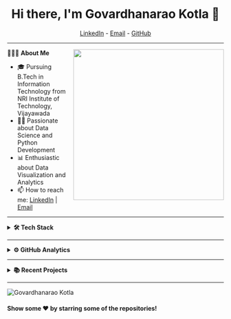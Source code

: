 <h1 align="center">Hi there, I'm Govardhanarao Kotla 👋</h1>

<!--- Adding Header Elements -->
<p align="center">
  <a href="https://www.linkedin.com/in/govardhanaraokotla/">LinkedIn</a> -
  <a href="mailto:govardhanaraokotla@gmail.com">Email</a> -
  <a href="https://github.com/GovardhanaraoKotla">GitHub</a>
</p> 

---

👨🏻‍💻 **About Me** 
<img src="https://raw.githubusercontent.com/GovardhanaraoKotla/GovardhanaraoKotla/main/Assets/illustration.png" min-width="300px" max-width="300px" width="350px" align="right"> 
- 🎓 Pursuing B.Tech in Information Technology from NRI Institute of Technology, Vijayawada
- 👨‍💻 Passionate about Data Science and Python Development
- 📊 Enthusiastic about Data Visualization and Analytics
- 📫 How to reach me: [LinkedIn](https://www.linkedin.com/in/govardhanaraokotla/) | [Email](mailto:govardhanaraokotla@gmail.com)

---

<details>	
 <summary><b>🛠 Tech Stack</b></summary><br>

**Languages:**
<img src="https://img.shields.io/badge/-Python-437CAC?logo=python&logoColor=white&style=flat">&nbsp;
<img src="https://img.shields.io/badge/-Java-ED8B00?logo=java&logoColor=white&style=flat">&nbsp;
<img src="https://img.shields.io/badge/-C-A8B9CC?logo=c&logoColor=white&style=flat">&nbsp;
<img src="https://img.shields.io/badge/-R-276DC3?logo=r&logoColor=white&style=flat">&nbsp;
<img src="https://img.shields.io/badge/-HTML5-E34F26?logo=html5&logoColor=white&style=flat">&nbsp;
<img src="https://img.shields.io/badge/-CSS3-1572B6?logo=css3&logoColor=white&style=flat">&nbsp;
<img src="https://img.shields.io/badge/-MySQL-4479A1?logo=mysql&logoColor=white&style=flat">&nbsp;

**Libraries:**
<img src="https://img.shields.io/badge/-NumPy-013243?logo=numpy&logoColor=white&style=flat">&nbsp;
<img src="https://img.shields.io/badge/-Pandas-150455?logo=pandas&logoColor=white&style=flat">&nbsp;
<img src="https://img.shields.io/badge/-Matplotlib-3776AB?logo=python&logoColor=white&style=flat">&nbsp;
<img src="https://img.shields.io/badge/-Seaborn-3776AB?logo=python&logoColor=white&style=flat">&nbsp;
<img src="https://img.shields.io/badge/-Scikit%20Learn-F7931E?logo=scikit-learn&logoColor=white&style=flat">&nbsp;
<img src="https://img.shields.io/badge/-NLTK-76C043?logo=nltk&logoColor=white&style=flat">&nbsp;
<img src="https://img.shields.io/badge/-OpenCV-5C3EE8?logo=opencv&logoColor=white&style=flat">&nbsp;
<img src="https://img.shields.io/badge/-pytesseract-1D2B4F?logo=python&logoColor=white&style=flat">&nbsp;

**Visualization Tools:**
<img src="https://img.shields.io/badge/-Power%20BI-F2C811?logo=powerbi&logoColor=white&style=flat">&nbsp;
<img src="https://img.shields.io/badge/-Tableau-E97627?logo=tableau&logoColor=white&style=flat">&nbsp;

**Developer Tools:**
<img src="https://img.shields.io/badge/-VS%20Code-007ACC?logo=visualstudiocode&logoColor=white&style=flat">&nbsp;
<img src="https://img.shields.io/badge/-Git-F05032?logo=git&logoColor=white&style=flat">&nbsp;
<img src="https://img.shields.io/badge/-GitHub-181717?logo=github&logoColor=white&style=flat">&nbsp;
<img src="https://img.shields.io/badge/-Eclipse-2C2255?logo=eclipseide&logoColor=white&style=flat">&nbsp;
<img src="https://img.shields.io/badge/-Google%20Cloud-4285F4?logo=googlecloud&logoColor=white&style=flat">&nbsp;

</details>

---

<details>	
 <summary><b>⚙️ GitHub Analytics</b></summary>

<p align="center">
  <img height="160em" src="https://github-readme-stats.vercel.app/api?username=GovardhanaraoKotla&show_icons=true&theme=dark" alt="Govardhanarao Kotla's GitHub stats" />
  <img height="160em" src="https://github-readme-stats.vercel.app/api/top-langs/?username=GovardhanaraoKotla&layout=compact&theme=dark" alt="Govardhanarao Kotla's top languages" />
</p>

</details>

---

<details>	
 <summary><b>📚 Recent Projects</b></summary><br>

- 🚗 [License Plate Detection Program](https://github.com/Govardhanarao-Kotla/License-Plate-Detection)
- 🗳️ [Election Ad Spending Analytics](https://github.com/Govardhanarao-Kotla/Election-Ad-Spending-Analytics)
- 🤖 [College Admission Chatbot](https://github.com/Govardhanarao-Kotla/College-Admission-Chatbot)

<!--START_SECTION:activity-->
1. 🎉 Merged PR [#3](https://github.com/GovardhanaraoKotla/Election-Ad-Spending-Analytics/pull/3) in [GovardhanaraoKotla/Election-Ad-Spending-Analytics](https://github.com/GovardhanaraoKotla/Election-Ad-Spending-Analytics)
2. 💪 Opened PR [#3](https://github.com/GovardhanaraoKotla/Election-Ad-Spending-Analytics/pull/3) in [GovardhanaraoKotla/Election-Ad-Spending-Analytics](https://github.com/GovardhanaraoKotla/Election-Ad-Spending-Analytics)
<!--END_SECTION:activity-->

</details>

---

<p align="left">  
  <img src="https://komarev.com/ghpvc/?username=Govardhanarao-Kotla&color=brightgreen" alt="Govardhanarao Kotla" />
</p>

#### Show some ❤️ by starring some of the repositories!
